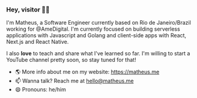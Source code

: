 ### Hey, visitor 👋🏾

I'm Matheus, a Software Engineer currently based on Rio de Janeiro/Brazil working for @AmeDigital. I'm currently focused on building serverless applications with Javascript and Golang and client-side apps with React, Next.js and React Native.

I also **love** to teach and share what I've learned so far. I'm willing to start a YouTube channel pretty soon, so stay tuned for that!

- 🌎 More info about me on my website: https://matheus.me
- 📫 Wanna talk? Reach me at hello@matheus.me
- 😄 Pronouns: he/him
